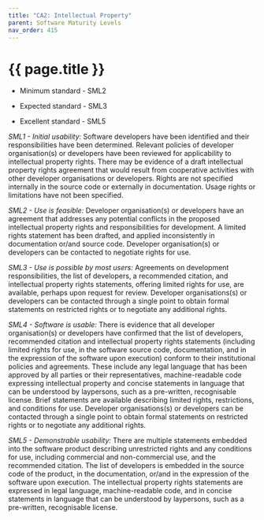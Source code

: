 ```yaml
---
title: "CA2: Intellectual Property"
parent: Software Maturity Levels
nav_order: 415
---
```


# {{ page.title }}

- Minimum standard - SML2

- Expected standard - SML3

- Excellent standard - SML5

*SML1 - Initial usability:* Software developers have been identified and
their responsibilities have been determined. Relevant policies of
developer organisation(s) or developers have been reviewed for
applicability to intellectual property rights. There may be evidence of
a draft intellectual property rights agreement that would result from
cooperative activities with other developer organisations or
developers. Rights are not specified internally in the source code or
externally in documentation. Usage rights or limitations have not been
specified.

*SML2 - Use is feasible:* Developer organisation(s) or developers have an agreement that
addresses any potential conflicts in the proposed intellectual property
rights and responsibilities for development. A limited rights statement
has been drafted, and applied inconsistently in documentation or/and source
code. Developer organisation(s) or developers can be contacted to
negotiate rights for use.

*SML3 - Use is possible by most users:* Agreements on development responsibilities, the list of developers, a
recommended citation, and intellectual property rights statements,
offering limited rights for use, are available, perhaps upon request
for review. Developer organisations(s) or developers can be contacted
through a single point to obtain formal statements on restricted rights
or to negotiate any additional rights.

*SML4 - Software is usable:* There is evidence that all developer organisation(s) or developers
have confirmed that the list of developers, recommended citation and
intellectual property rights statements (including limited rights for
use, in the software source code, documentation, and in the expression
of the software upon execution) conform to their institutional policies
and agreements. These include any legal language that has been approved
by all parties or their representatives, machine-readable code
expressing intellectual property and concise statements in language
that can be understood by laypersons, such as a pre-written,
recognisable license. Brief statements are available describing limited
rights, restrictions, and conditions for use. Developer organisations(s)
or developers can be contacted through a single point to obtain formal
statements on restricted rights or to negotiate any additional rights.

*SML5 - Demonstrable usability:* There are multiple statements embedded
into the software product describing unrestricted rights and any
conditions for use, including commercial and non-commercial use, and the
recommended citation. The list of developers is embedded in the source
code of the product, in the documentation, or/and in the expression of the
software upon execution. The intellectual property rights statements are
expressed in legal language, machine-readable code, and in concise
statements in language that can be understood by laypersons, such as a
pre-written, recognisable license.
